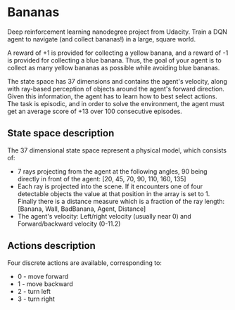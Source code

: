 # Bananas
Deep reinforcement learning nanodegree project from Udacity. Train a DQN agent to navigate (and collect bananas!) in a large, square world.

A reward of +1 is provided for collecting a yellow banana, and a reward of -1 is provided for collecting a blue banana. Thus, the goal of your agent is to collect as many yellow bananas as possible while avoiding blue bananas.

The state space has 37 dimensions and contains the agent's velocity, along with ray-based perception of objects around the agent's forward direction. Given this information, the agent has to learn how to best select actions. The task is episodic, and in order to solve the environment, the agent must get an average score of +13 over 100 consecutive episodes.

## State space description

The 37 dimensional state space represent a physical model, which consists of:

* 7 rays projecting from the agent at the following angles, 90 being directly in front of the agent: [20, 45, 70, 90, 110, 160, 135]
* Each ray is projected into the scene. If it encounters one of four detectable objects the value at that position in the array is set to 1. Finally there is a distance measure which is a fraction of the ray length: [Banana, Wall, BadBanana, Agent, Distance]
* The agent's velocity: Left/right velocity (usually near 0) and Forward/backward velocity (0-11.2)

## Actions description

 Four discrete actions are available, corresponding to:

* 0 - move forward
* 1 - move backward
* 2 - turn left
* 3 - turn right




